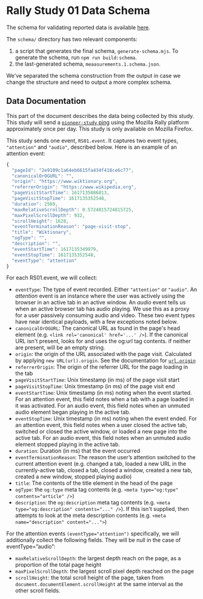 # Rally Study 01 Data Schema

The schema for validating reported data is available [here](#FIXME).

The `schema/` directory has two relevant components:

1. a script that generates the final schema, `generate-schema.mjs`. To generate the schema, run `npm run build:schema`.
2. the last-generated schema, `meaasurements.1.schema.json`.

We've separated the schema construction from the output in case we change the structure and need to output a more complex schema.

## Data Documentation

This part of the document describes the data being collected by this study. This study will send a [`pioneer-study` ping](https://firefox-source-docs.mozilla.org/toolkit/components/telemetry/data/pioneer-study.html) using the Mozilla Rally platform approximately once per day. This study is only available on Mozilla Firefox.

This study sends one event, `RS01.event`. It captures two event types, `"attention"` and `"audio"`, described below. Here is an example of an attention event:

```javascript
{
  "pageId": "2e9109c1a64eb6615fa434f418ce6c77",
  "canonicalOrOGURL": "",
  "origin": "https://www.wiktionary.org",
  "referrerOrigin": "https://www.wikipedia.org",
  "pageVisitStartTime": 1617135086813,
  "pageVisitStopTime": 1617135352548, 
  "duration": 2569,
  "maxRelativeScrollDepth": 0.5724815724815725,
  "maxPixelScrollDepth": 932,
  "scrollHeight": 1628,
  "eventTerminationReason": "page-visit-stop",
  "title": "Wiktionary",
  "ogType": "",
  "description": "",
  "eventStartTime": 1617135349979,
  "eventStopTime": 1617135352548,
  "eventType": "attention"
}
```

For each RS01.event, we will collect:
- `eventType`: The type of event recorded. Either `"attention"` or `"audio"`. An *attention* event is an instance where the user was actively using the browser in an active tab in an active window. An *audio* event tells us when an active browser tab has audio playing. We use this as a proxy for a user passively consuming audio and video. These two event types have near identical payloads, with a few exceptions noted below.
- `canonicalOrOGURL`: The canonical URL as found in the page's head element (e.g. `<link rel='canonical' href='...' />`). If the canonical URL isn't present, looks for and uses the og:url tag contents. if neither are present, will be an empty string.
- `origin`:  the origin of the URL associated with the page visit. Calculated by applying `new URL(url).origin`. See the documentation for [`url.origin`](https://developer.mozilla.org/en-US/docs/Web/API/URL/origin)
- `referrerOrigin`: The origin of the referrer URL for the page loading in the tab
- `pageVisitStartTime`: Unix timestamp (in ms) of the page visit start
- `pageVisitStopTime`: Unix timestamp (in ms) of the page visit end 
- `eventStartTime`: Unix timestamp (in ms) noting when the event started. For an attention event, this field notes when a tab with a page loaded in it was activated. For an audio event, this field notes when an unmuted audio element began playing in the active tab.
- `eventStopTime`: Unix timestamp (in ms) noting when the event ended. For an attention event, this field notes when a user closed the active tab, switched or closed the active window, or loaded a new page into the active tab. For an audio event, this field notes when an unmuted audio element stopped playing in the active tab.
- `duration`: Duration (in ms) that the event occurred
- `eventTerminationReason`: The reason the user’s attention switched to the current attention event (e.g. changed a tab, loaded a new URL in the currently-active tab, closed a tab, closed a window, created a new tab, created a new window, stopped playing audio)
- `title`: The contents of the title element in the head of the page
- `ogType`: the `og:type` meta tag contents (e.g. `<meta type="og:type" contents="article" />`)
- `description`: the `og:description` meta tag contents (e.g. `<meta type="og:description" contents="..." />`). If this isn't supplied, then attempts to look at the meta description contents (e.g. `<meta name="description" content="...">`)

For the attention events `(eventType="attention")` specifically, we will additionally collect the following fields. They will be null in the case of  eventType=”audio”:
- `maxRelativeScrollDepth`: the largest depth reach on the page, as a proportion of the total page height
- `maxPixelScrollDepth`: the largest scroll pixel depth reached on the page
- `scrollHeight`: the total scroll height of the page, taken from `document.documentElement.scrollHeight` at the same interval as the other scroll fields.
